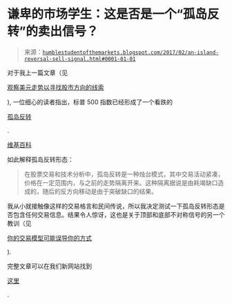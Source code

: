 <!--yml

类别：未分类

日期：2024-05-18 02:57:04

-->

# 谦卑的市场学生：这是否是一个“孤岛反转”的卖出信号？

> 来源：[`humblestudentofthemarkets.blogspot.com/2017/02/an-island-reversal-sell-signal.html#0001-01-01`](https://humblestudentofthemarkets.blogspot.com/2017/02/an-island-reversal-sell-signal.html#0001-01-01)

对于我上一篇文章（见

[观察美元走势以寻找股市方向的线索](https://humblestudentofthemarkets.com/2017/02/01/watching-the-usd-for-clues-to-equity-market-direction/)

), 一位细心的读者指出，标普 500 指数已经形成了一个看跌的

[孤岛反转](http://stockcharts.com/articles/mailbag/2010/09/what-is-an-island-reversal-kol-aapl.html)

.

[维基百科](https://en.wikipedia.org/wiki/Island_reversal)

如此解释孤岛反转形态：

> 在股票交易和技术分析中，孤岛反转是一种烛台模式，其中交易活动紧凑，价格在一定范围内，与之前的走势隔离开来。这种隔离据说是由耗竭缺口造成的，随后的反方向移动是由于突破缺口的结果。

我从小就接触像这样的交易格言和民间传说，所以我决定测试一下孤岛反转形态是否包含任何交易信息。结果令人惊讶，这也是关于顶部和底部不对称信号的另一个教训（见

[你的交易模型可能误导你的方式](https://humblestudentofthemarkets.com/2017/01/26/ways-trading-model-lead-astray/)

).

完整文章可以在我们新网站找到

[这里](https://humblestudentofthemarkets.com/2017/02/02/an-island-reversal-sell-signal/)

.
